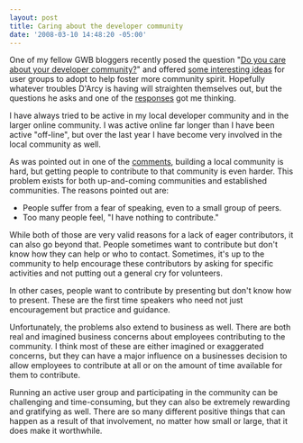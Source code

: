 ```yaml
---
layout: post
title: Caring about the developer community
date: '2008-03-10 14:48:20 -05:00'
---
```


One of my fellow GWB bloggers recently posed the question "[Do you care about your developer community?](http://geekswithblogs.net/dlussier/archive/2008/03/08/120392.aspx)" and offered [some interesting ideas](http://geekswithblogs.net/dlussier/archive/2008/03/08/120391.aspx) for user groups to adopt to help foster more community spirit. Hopefully whatever troubles D'Arcy is having will straighten themselves out, but the questions he asks and one of the [responses](http://geekswithblogs.net/dlussier/archive/2008/03/08/120392.aspx#358841) got me thinking.

I have always tried to be active in my local developer community and in the larger online community. I was active online far longer than I have been active "off-line", but over the last year I have become very involved in the local community as well.

As was pointed out in one of the [comments](http://geekswithblogs.net/dlussier/archive/2008/03/08/120392.aspx#358841), building a local community is hard, but getting people to contribute to that community is even harder. This problem exists for both up-and-coming communities and established communities. The reasons pointed out are:

*   People suffer from a fear of speaking, even to a small group of peers.
*   Too many people feel, "I have nothing to contribute." 

While both of those are very valid reasons for a lack of eager contributors, it can also go beyond that. People sometimes want to contribute but don't know how they can help or who to contact. Sometimes, it's up to the community to help encourage these contributors by asking for specific activities and not putting out a general cry for volunteers.

In other cases, people want to contribute by presenting but don't know how to present. These are the first time speakers who need not just encouragement but practice and guidance.

Unfortunately, the problems also extend to business as well. There are both real and imagined business concerns about employees contributing to the community. I think most of these are either imagined or exaggerated concerns, but they can have a major influence on a businesses decision to allow employees to contribute at all or on the amount of time available for them to contribute.

Running an active user group and participating in the community can be challenging and time-consuming, but they can also be extremely rewarding and gratifying as well. There are so many different positive things that can happen as a result of that involvement, no matter how small or large, that it does make it worthwhile. 
